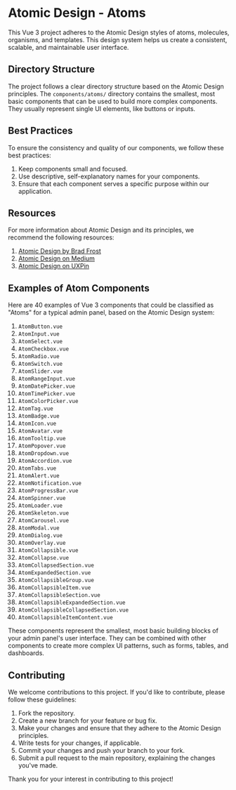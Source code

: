 # Atomic Design - Atoms

This Vue 3 project adheres to the Atomic Design styles of atoms, molecules, organisms, and templates. This design system helps us create a consistent, scalable, and maintainable user interface.

## Directory Structure

The project follows a clear directory structure based on the Atomic Design principles. The `components/atoms/` directory contains the smallest, most basic components that can be used to build more complex components. They usually represent single UI elements, like buttons or inputs.

## Best Practices

To ensure the consistency and quality of our components, we follow these best practices:

1. Keep components small and focused.
2. Use descriptive, self-explanatory names for your components.
3. Ensure that each component serves a specific purpose within our application.

## Resources

For more information about Atomic Design and its principles, we recommend the following resources:

1. [Atomic Design by Brad Frost](https://bradfrost.com/blog/web/atomic-web-design/)
2. [Atomic Design on Medium](https://medium.com/tag/atomic-design)
3. [Atomic Design on UXPin](https://www.uxpin.com/studio/artboard/11333-atomic-design-principles)

## Examples of Atom Components

Here are 40 examples of Vue 3 components that could be classified as "Atoms" for a typical admin panel, based on the Atomic Design system:

1. `AtomButton.vue`
2. `AtomInput.vue`
3. `AtomSelect.vue`
4. `AtomCheckbox.vue`
5. `AtomRadio.vue`
6. `AtomSwitch.vue`
7. `AtomSlider.vue`
8. `AtomRangeInput.vue`
9. `AtomDatePicker.vue`
10. `AtomTimePicker.vue`
11. `AtomColorPicker.vue`
12. `AtomTag.vue`
13. `AtomBadge.vue`
14. `AtomIcon.vue`
15. `AtomAvatar.vue`
16. `AtomTooltip.vue`
17. `AtomPopover.vue`
18. `AtomDropdown.vue`
19. `AtomAccordion.vue`
20. `AtomTabs.vue`
21. `AtomAlert.vue`
22. `AtomNotification.vue`
23. `AtomProgressBar.vue`
24. `AtomSpinner.vue`
25. `AtomLoader.vue`
26. `AtomSkeleton.vue`
27. `AtomCarousel.vue`
28. `AtomModal.vue`
29. `AtomDialog.vue`
30. `AtomOverlay.vue`
31. `AtomCollapsible.vue`
32. `AtomCollapse.vue`
33. `AtomCollapsedSection.vue`
34. `AtomExpandedSection.vue`
35. `AtomCollapsibleGroup.vue`
36. `AtomCollapsibleItem.vue`
37. `AtomCollapsibleSection.vue`
38. `AtomCollapsibleExpandedSection.vue`
39. `AtomCollapsibleCollapsedSection.vue`
40. `AtomCollapsibleItemContent.vue`

These components represent the smallest, most basic building blocks of your admin panel's user interface. They can be combined with other components to create more complex UI patterns, such as forms, tables, and dashboards.

## Contributing

We welcome contributions to this project. If you'd like to contribute, please follow these guidelines:

1. Fork the repository.
2. Create a new branch for your feature or bug fix.
3. Make your changes and ensure that they adhere to the Atomic Design principles.
4. Write tests for your changes, if applicable.
5. Commit your changes and push your branch to your fork.
6. Submit a pull request to the main repository, explaining the changes you've made.

Thank you for your interest in contributing to this project!
